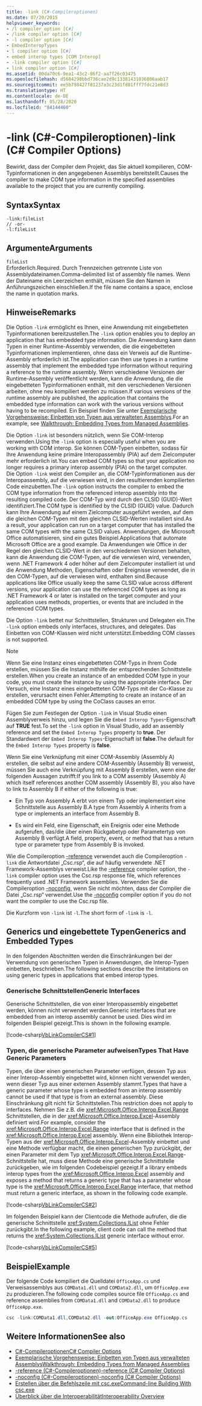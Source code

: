 ```yaml
---
title: -link (C#-Compileroptionen)
ms.date: 07/20/2015
helpviewer_keywords:
- /l compiler option [C#]
- /link compiler option [C#]
- -l compiler option [C#]
- EmbedInteropTypes
- l compiler option [C#]
- embed interop types [COM Interop]
- -link compiler option [C#]
- link compiler option [C#]
ms.assetid: 00da70c6-9ea1-43c2-86f2-aa7f26c03475
ms.openlocfilehash: d5684298bbd736cae2d9c13381431036806aab17
ms.sourcegitcommit: ee5b798427f81237a3c23d1fd81fff7fdc21e8d3
ms.translationtype: HT
ms.contentlocale: de-DE
ms.lasthandoff: 05/28/2020
ms.locfileid: "84144460"
---
```

# <a name="-link-c-compiler-options"></a><span data-ttu-id="efdc9-102">-link (C#-Compileroptionen)</span><span class="sxs-lookup"><span data-stu-id="efdc9-102">-link (C# Compiler Options)</span></span>
<span data-ttu-id="efdc9-103">Bewirkt, dass der Compiler dem Projekt, das Sie aktuell kompilieren, COM-Typinformationen in den angegebenen Assemblys bereitstellt.</span><span class="sxs-lookup"><span data-stu-id="efdc9-103">Causes the compiler to make COM type information in the specified assemblies available to the project that you are currently compiling.</span></span>

## <a name="syntax"></a><span data-ttu-id="efdc9-104">Syntax</span><span class="sxs-lookup"><span data-stu-id="efdc9-104">Syntax</span></span>

```console
-link:fileList
// -or-
-l:fileList
```

## <a name="arguments"></a><span data-ttu-id="efdc9-105">Argumente</span><span class="sxs-lookup"><span data-stu-id="efdc9-105">Arguments</span></span>
 `fileList`  
 <span data-ttu-id="efdc9-106">Erforderlich.</span><span class="sxs-lookup"><span data-stu-id="efdc9-106">Required.</span></span> <span data-ttu-id="efdc9-107">Durch Trennzeichen getrennte Liste von Assemblydateinamen.</span><span class="sxs-lookup"><span data-stu-id="efdc9-107">Comma-delimited list of assembly file names.</span></span> <span data-ttu-id="efdc9-108">Wenn der Dateiname ein Leerzeichen enthält, müssen Sie den Namen in Anführungszeichen einschließen.</span><span class="sxs-lookup"><span data-stu-id="efdc9-108">If the file name contains a space, enclose the name in quotation marks.</span></span>

## <a name="remarks"></a><span data-ttu-id="efdc9-109">Hinweise</span><span class="sxs-lookup"><span data-stu-id="efdc9-109">Remarks</span></span>
 <span data-ttu-id="efdc9-110">Die Option `-link` ermöglicht es Ihnen, eine Anwendung mit eingebetteten Typinformationen bereitzustellen.</span><span class="sxs-lookup"><span data-stu-id="efdc9-110">The `-link` option enables you to deploy an application that has embedded type information.</span></span> <span data-ttu-id="efdc9-111">Die Anwendung kann dann Typen in einer Runtime-Assembly verwenden, die die eingebetteten Typinformationen implementieren, ohne dass ein Verweis auf die Runtime-Assembly erforderlich ist.</span><span class="sxs-lookup"><span data-stu-id="efdc9-111">The application can then use types in a runtime assembly that implement the embedded type information without requiring a reference to the runtime assembly.</span></span> <span data-ttu-id="efdc9-112">Wenn verschiedene Versionen der Runtime-Assembly veröffentlicht werden, kann die Anwendung, die die eingebetteten Typinformationen enthält, mit den verschiedenen Versionen arbeiten, ohne neu kompiliert werden zu müssen.</span><span class="sxs-lookup"><span data-stu-id="efdc9-112">If various versions of the runtime assembly are published, the application that contains the embedded type information can work with the various versions without having to be recompiled.</span></span> <span data-ttu-id="efdc9-113">Ein Beispiel finden Sie unter [Exemplarische Vorgehensweise: Einbetten von Typen aus verwalteten Assemblys](../../../standard/assembly/embed-types-visual-studio.md).</span><span class="sxs-lookup"><span data-stu-id="efdc9-113">For an example, see [Walkthrough: Embedding Types from Managed Assemblies](../../../standard/assembly/embed-types-visual-studio.md).</span></span>

 <span data-ttu-id="efdc9-114">Die Option `-link` ist besonders nützlich, wenn Sie COM-Interop verwenden.</span><span class="sxs-lookup"><span data-stu-id="efdc9-114">Using the `-link` option is especially useful when you are working with COM interop.</span></span> <span data-ttu-id="efdc9-115">Sie können COM-Typen einbetten, sodass für Ihre Anwendung keine primäre Interopassembly (PIA) auf dem Zielcomputer mehr erforderlich ist.</span><span class="sxs-lookup"><span data-stu-id="efdc9-115">You can embed COM types so that your application no longer requires a primary interop assembly (PIA) on the target computer.</span></span> <span data-ttu-id="efdc9-116">Die Option `-link` weist den Compiler an, die COM-Typinformationen aus der Interopassembly, auf die verwiesen wird, in den resultierenden kompilierten Code einzubetten.</span><span class="sxs-lookup"><span data-stu-id="efdc9-116">The `-link` option instructs the compiler to embed the COM type information from the referenced interop assembly into the resulting compiled code.</span></span> <span data-ttu-id="efdc9-117">Der COM-Typ wird durch den CLSID (GUID)-Wert identifiziert.</span><span class="sxs-lookup"><span data-stu-id="efdc9-117">The COM type is identified by the CLSID (GUID) value.</span></span> <span data-ttu-id="efdc9-118">Dadurch kann Ihre Anwendung auf einem Zielcomputer ausgeführt werden, auf dem die gleichen COM-Typen mit den gleichen CLSID-Werten installiert sind.</span><span class="sxs-lookup"><span data-stu-id="efdc9-118">As a result, your application can run on a target computer that has installed the same COM types with the same CLSID values.</span></span> <span data-ttu-id="efdc9-119">Anwendungen, die Microsoft Office automatisieren, sind ein gutes Beispiel.</span><span class="sxs-lookup"><span data-stu-id="efdc9-119">Applications that automate Microsoft Office are a good example.</span></span> <span data-ttu-id="efdc9-120">Da Anwendungen wie Office in der Regel den gleichen CLSID-Wert in den verschiedenen Versionen behalten, kann die Anwendung die COM-Typen, auf die verwiesen wird, verwenden, wenn .NET Framework 4 oder höher auf dem Zielcomputer installiert ist und die Anwendung Methoden, Eigenschaften oder Ereignisse verwendet, die in den COM-Typen, auf die verwiesen wird, enthalten sind.</span><span class="sxs-lookup"><span data-stu-id="efdc9-120">Because applications like Office usually keep the same CLSID value across different versions, your application can use the referenced COM types as long as .NET Framework 4 or later is installed on the target computer and your application uses methods, properties, or events that are included in the referenced COM types.</span></span>

 <span data-ttu-id="efdc9-121">Die Option `-link` bettet nur Schnittstellen, Strukturen und Delegaten ein.</span><span class="sxs-lookup"><span data-stu-id="efdc9-121">The `-link` option embeds only interfaces, structures, and delegates.</span></span> <span data-ttu-id="efdc9-122">Das Einbetten von COM-Klassen wird nicht unterstützt.</span><span class="sxs-lookup"><span data-stu-id="efdc9-122">Embedding COM classes is not supported.</span></span>

> [!NOTE]
> <span data-ttu-id="efdc9-123">Wenn Sie eine Instanz eines eingebetteten COM-Typs in Ihrem Code erstellen, müssen Sie die Instanz mithilfe der entsprechenden Schnittstelle erstellen.</span><span class="sxs-lookup"><span data-stu-id="efdc9-123">When you create an instance of an embedded COM type in your code, you must create the instance by using the appropriate interface.</span></span> <span data-ttu-id="efdc9-124">Der Versuch, eine Instanz eines eingebetteten COM-Typs mit der Co-Klasse zu erstellen, verursacht einen Fehler.</span><span class="sxs-lookup"><span data-stu-id="efdc9-124">Attempting to create an instance of an embedded COM type by using the CoClass causes an error.</span></span>

 <span data-ttu-id="efdc9-125">Fügen Sie zum Festlegen der Option `-link` in Visual Studio einen Assemblyverweis hinzu, und legen Sie die `Embed Interop Types`-Eigenschaft auf **TRUE** fest.</span><span class="sxs-lookup"><span data-stu-id="efdc9-125">To set the `-link` option in Visual Studio, add an assembly reference and set the `Embed Interop Types` property to **true**.</span></span> <span data-ttu-id="efdc9-126">Der Standardwert der `Embed Interop Types`-Eigenschaft ist **false**.</span><span class="sxs-lookup"><span data-stu-id="efdc9-126">The default for the `Embed Interop Types` property is **false**.</span></span>

 <span data-ttu-id="efdc9-127">Wenn Sie eine Verknüpfung mit einer COM-Assembly (Assembly A) erstellen, die selbst auf eine andere COM-Assembly (Assembly B) verweist, müssen Sie auch eine Verknüpfung mit Assembly B erstellen, wenn eine der folgenden Aussagen zutrifft:</span><span class="sxs-lookup"><span data-stu-id="efdc9-127">If you link to a COM assembly (Assembly A) which itself references another COM assembly (Assembly B), you also have to link to Assembly B if either of the following is true:</span></span>

- <span data-ttu-id="efdc9-128">Ein Typ von Assembly A erbt von einem Typ oder implementiert eine Schnittstelle aus Assembly B.</span><span class="sxs-lookup"><span data-stu-id="efdc9-128">A type from Assembly A inherits from a type or implements an interface from Assembly B.</span></span>

- <span data-ttu-id="efdc9-129">Es wird ein Feld, eine Eigenschaft, ein Ereignis oder eine Methode aufgerufen, das/die über einen Rückgabetyp oder Parametertyp von Assembly B verfügt.</span><span class="sxs-lookup"><span data-stu-id="efdc9-129">A field, property, event, or method that has a return type or parameter type from Assembly B is invoked.</span></span>

 <span data-ttu-id="efdc9-130">Wie die Compileroption [-reference](./reference-compiler-option.md) verwendet auch die Compileroption `-link` die Antwortdatei „Csc.rsp“, die auf häufig verwendete .NET Framework-Assemblys verweist.</span><span class="sxs-lookup"><span data-stu-id="efdc9-130">Like the [-reference](./reference-compiler-option.md) compiler option, the `-link` compiler option uses the Csc.rsp response file, which references frequently used .NET Framework assemblies.</span></span> <span data-ttu-id="efdc9-131">Verwenden Sie die Compileroption [-noconfig](./noconfig-compiler-option.md), wenn Sie nicht möchten, dass der Compiler die Datei „Csc.rsp“ verwendet.</span><span class="sxs-lookup"><span data-stu-id="efdc9-131">Use the [-noconfig](./noconfig-compiler-option.md) compiler option if you do not want the compiler to use the Csc.rsp file.</span></span>

 <span data-ttu-id="efdc9-132">Die Kurzform von `-link` ist `-l`.</span><span class="sxs-lookup"><span data-stu-id="efdc9-132">The short form of `-link` is `-l`.</span></span>

## <a name="generics-and-embedded-types"></a><span data-ttu-id="efdc9-133">Generics und eingebettete Typen</span><span class="sxs-lookup"><span data-stu-id="efdc9-133">Generics and Embedded Types</span></span>
 <span data-ttu-id="efdc9-134">In den folgenden Abschnitten werden die Einschränkungen bei der Verwendung von generischen Typen in Anwendungen, die Interop-Typen einbetten, beschrieben.</span><span class="sxs-lookup"><span data-stu-id="efdc9-134">The following sections describe the limitations on using generic types in applications that embed interop types.</span></span>

### <a name="generic-interfaces"></a><span data-ttu-id="efdc9-135">Generische Schnittstellen</span><span class="sxs-lookup"><span data-stu-id="efdc9-135">Generic Interfaces</span></span>
 <span data-ttu-id="efdc9-136">Generische Schnittstellen, die von einer Interopassembly eingebettet werden, können nicht verwendet werden.</span><span class="sxs-lookup"><span data-stu-id="efdc9-136">Generic interfaces that are embedded from an interop assembly cannot be used.</span></span> <span data-ttu-id="efdc9-137">Dies wird im folgenden Beispiel gezeigt.</span><span class="sxs-lookup"><span data-stu-id="efdc9-137">This is shown in the following example.</span></span>

 [!code-csharp[VbLinkCompilerCS#1](~/samples/snippets/csharp/VS_Snippets_VBCSharp/vblinkcompilercs/cs/program.cs#1)]

### <a name="types-that-have-generic-parameters"></a><span data-ttu-id="efdc9-138">Typen, die generische Parameter aufweisen</span><span class="sxs-lookup"><span data-stu-id="efdc9-138">Types That Have Generic Parameters</span></span>
 <span data-ttu-id="efdc9-139">Typen, die über einen generischen Parameter verfügen, dessen Typ aus einer Interop-Assembly eingebettet wird, können nicht verwendet werden, wenn dieser Typ aus einer externen Assembly stammt.</span><span class="sxs-lookup"><span data-stu-id="efdc9-139">Types that have a generic parameter whose type is embedded from an interop assembly cannot be used if that type is from an external assembly.</span></span> <span data-ttu-id="efdc9-140">Diese Einschränkung gilt nicht für Schnittstellen.</span><span class="sxs-lookup"><span data-stu-id="efdc9-140">This restriction does not apply to interfaces.</span></span> <span data-ttu-id="efdc9-141">Nehmen Sie z.B. die <xref:Microsoft.Office.Interop.Excel.Range> Schnittstellen, die in der <xref:Microsoft.Office.Interop.Excel>-Assembly definiert wird.</span><span class="sxs-lookup"><span data-stu-id="efdc9-141">For example, consider the <xref:Microsoft.Office.Interop.Excel.Range> interface that is defined in the <xref:Microsoft.Office.Interop.Excel> assembly.</span></span> <span data-ttu-id="efdc9-142">Wenn eine Bibliothek Interop-Typen aus der <xref:Microsoft.Office.Interop.Excel>-Assembly einbettet und eine Methode verfügbar macht, die einen generischen Typ zurückgibt, der einen Parameter mit dem Typ <xref:Microsoft.Office.Interop.Excel.Range>-Schnittstelle hat, muss diese Methode eine generische Schnittstelle zurückgeben, wie im folgenden Codebeispiel gezeigt.</span><span class="sxs-lookup"><span data-stu-id="efdc9-142">If a library embeds interop types from the <xref:Microsoft.Office.Interop.Excel> assembly and exposes a method that returns a generic type that has a parameter whose type is the <xref:Microsoft.Office.Interop.Excel.Range> interface, that method must return a generic interface, as shown in the following code example.</span></span>

[!code-csharp[VbLinkCompilerCS#2](~/samples/snippets/csharp/VS_Snippets_VBCSharp/vblinkcompilercs/cs/utility.cs)]

 <span data-ttu-id="efdc9-143">Im folgenden Beispiel kann der Clientcode die Methode aufrufen, die die generische Schnittstelle <xref:System.Collections.IList> ohne Fehler zurückgibt.</span><span class="sxs-lookup"><span data-stu-id="efdc9-143">In the following example, client code can call the method that returns the <xref:System.Collections.IList> generic interface without error.</span></span>

 [!code-csharp[VbLinkCompilerCS#5](~/samples/snippets/csharp/VS_Snippets_VBCSharp/vblinkcompilercs/cs/program.cs#5)]

## <a name="example"></a><span data-ttu-id="efdc9-144">Beispiel</span><span class="sxs-lookup"><span data-stu-id="efdc9-144">Example</span></span>
 <span data-ttu-id="efdc9-145">Der folgende Code kompiliert die Quelldatei `OfficeApp.cs` und Verweisassemblys aus `COMData1.dll` und `COMData2.dll`, um `OfficeApp.exe` zu produzieren.</span><span class="sxs-lookup"><span data-stu-id="efdc9-145">The following code compiles source file `OfficeApp.cs` and reference assemblies from `COMData1.dll` and `COMData2.dll` to produce `OfficeApp.exe`.</span></span>

```csharp
csc -link:COMData1.dll,COMData2.dll -out:OfficeApp.exe OfficeApp.cs
```

## <a name="see-also"></a><span data-ttu-id="efdc9-146">Weitere Informationen</span><span class="sxs-lookup"><span data-stu-id="efdc9-146">See also</span></span>

- [<span data-ttu-id="efdc9-147">C#-Compileroptionen</span><span class="sxs-lookup"><span data-stu-id="efdc9-147">C# Compiler Options</span></span>](./index.md)
- [<span data-ttu-id="efdc9-148">Exemplarische Vorgehensweise: Einbetten von Typen aus verwalteten Assemblys</span><span class="sxs-lookup"><span data-stu-id="efdc9-148">Walkthrough: Embedding Types from Managed Assemblies</span></span>](../../../standard/assembly/embed-types-visual-studio.md)
- [<span data-ttu-id="efdc9-149">-reference (C#-Compileroptionen)</span><span class="sxs-lookup"><span data-stu-id="efdc9-149">-reference (C# Compiler Options)</span></span>](./reference-compiler-option.md)
- [<span data-ttu-id="efdc9-150">-noconfig (C#-Compileroptionen)</span><span class="sxs-lookup"><span data-stu-id="efdc9-150">-noconfig (C# Compiler Options)</span></span>](./noconfig-compiler-option.md)
- [<span data-ttu-id="efdc9-151">Erstellen über die Befehlszeile mit csc.exe</span><span class="sxs-lookup"><span data-stu-id="efdc9-151">Command-line Building With csc.exe</span></span>](./command-line-building-with-csc-exe.md)
- [<span data-ttu-id="efdc9-152">Überblick über die Interoperabilität</span><span class="sxs-lookup"><span data-stu-id="efdc9-152">Interoperability Overview</span></span>](../../programming-guide/interop/interoperability-overview.md)
